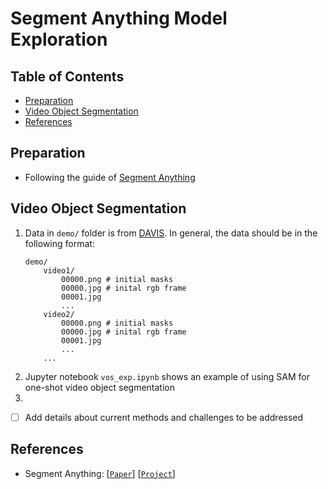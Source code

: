 # Segment Anything Model Exploration

## Table of Contents

- [Preparation](#preparation)
- [Video Object Segmentation](#vos)
- [References](#references)

## Preparation <a name="preparation"></a>
- Following the guide of [Segment Anything](https://github.com/facebookresearch/segment-anything)

## Video Object Segmentation <a name="vos"></a>

1. Data in `demo/` folder is from [DAVIS](https://data.vision.ee.ethz.ch/csergi/share/davis/DAVIS-2017-test-dev-Full-Resolution.zip). In general, the data should be in the following format:
    ```
    demo/
        video1/
            00000.png # initial masks
            00000.jpg # inital rgb frame
            00001.jpg
            ...
        video2/
            00000.png # initial masks
            00000.jpg # inital rgb frame
            00001.jpg
            ...
        ...
    ```
2. Jupyter notebook `vos_exp.ipynb` shows an example of using SAM for one-shot video object segmentation
3. 

- [ ] Add details about current methods and challenges to be addressed 

## References <a name="references"></a>
- Segment Anything: [[`Paper`](https://ai.facebook.com/research/publications/segment-anything/)] [[`Project`](https://segment-anything.com/)]
